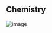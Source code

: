 Chemistry
---

![image](https://github.com/user-attachments/assets/18724431-18a5-4f37-8cde-2135f11515ad)

